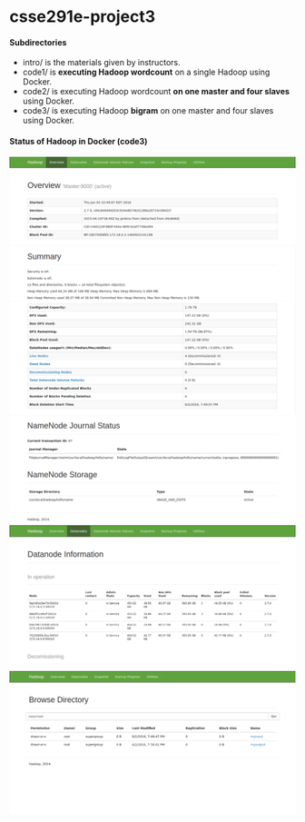 # csse291e-project3
#### Subdirectories
* intro/ is the materials given by instructors.
* code1/ is **executing Hadoop wordcount** on a single Hadoop using Docker.
* code2/ is executing Hadoop wordcount **on one master and four slaves** using Docker.
* code3/ is executing Hadoop **bigram** on one master and four slaves using Docker.
#### Status of Hadoop in Docker (code3)
![overview1](code3/.hadoop_status/1.overview1.png)
![overview2](code3/.hadoop_status/1.overview2.png)
![overview3](code3/.hadoop_status/1.overview3.png)
![overview4](code3/.hadoop_status/1.overview4.png)
![2.hadoop\_datanodes](code3/.hadoop_status/2.hadoop_datanodes.png)
![3.hadoop\_browse\_directory](code3/.hadoop_status/3.hadoop_browse_directory.png)
